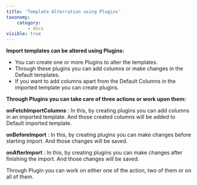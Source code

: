 ```yaml
---
title: 'Template Alterration using Plugins'
taxonomy:
    category:
        - docs
visible: true
---
```


**Import templates can be altered using Plugins:**
* You can create one or more Plugins to alter the templates.
* Through these plugins you can add columns or make changes in the Default templates.
* If you want to add columns apart from the Default Columns in the imported template you can create plugins.

**Through Plugins you can take care of three actions or work upon them:**

**onFetchImportColumns** : In this, by creating plugins you can add columns in an imported template. And those                                  created columns will be added to Default imported template.

**onBeforeImport** : In this, by creating plugins you can make changes before starting import. And those                                  changes will be saved.

**onAfterImport** : In this, by creating plugins you can make changes after finishing the import. And those                             changes will be saved.
 
 Through Plugin you can work on either one of the action, two of them or on all of them.
